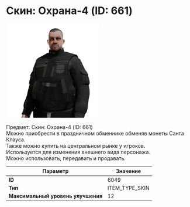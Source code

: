 # Скин: Охрана-4 (ID: 661)

![Item Image](../img/6049.webp?raw=true)

Предмет: Скин: Охрана-4 (ID: 661)<br>Можно приобрести в праздничном обменнике обменяв монеты Санта Клауса.<br>Также можно купить на центральном рынке у игроков.<br>Используется для изменения внешнего вида персонажа.<br>Можно использовать, передавать и продавать.


| Параметр | Значение |
|----------|----------|
| **ID** | 6049 |
| **Тип** | ITEM_TYPE_SKIN |
| **Максимальный уровень улучшения** | 12 |

